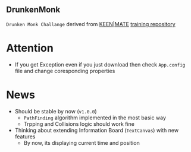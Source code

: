## DrunkenMonk
`Drunken Monk Challange` derived from [KEEN|MATE](https://github.com/KeenMate) [training repository](https://github.com/KeenMate/training)

# Attention
- If you get Exception even if you just download then check `App.config` file and change coresponding properties

# News
- Should be stable by now (`v1.0.0`)
  - `PathFinding` algorithm implemented in the most basic way
  - Trpping and Collisions logic should work fine
- Thinking about extending Information Board (`TextCanvas`) with new features
  - By now, its displaying current time and position
  
